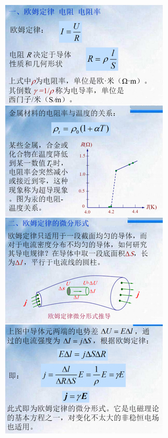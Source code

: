 ![](附件/Pasted%20image%2020251013195416.png)
![](附件/Pasted%20image%2020251013195428.png)
![](附件/Pasted%20image%2020251013195441.png)
![](附件/Pasted%20image%2020251013195455.png)
